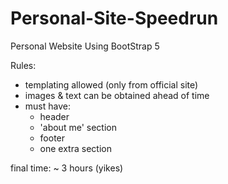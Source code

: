 # Personal-Site-Speedrun

Personal Website Using BootStrap 5

Rules: 
- templating allowed (only from official site)
- images & text can be obtained ahead of time
- must have:
  - header
  - 'about me' section
  - footer
  - one extra section

final time: ~ 3 hours (yikes)
